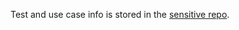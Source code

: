 Test and use case info is stored in the [sensitive repo](https://github.com/department-of-veterans-affairs/va.gov-team-sensitive/blob/master/Administrative/vagov-users/staging-test-accounts-profile-personal-info.md).
